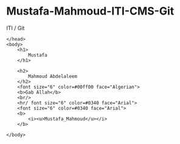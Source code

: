 # Mustafa-Mahmoud-ITI-CMS-Git
ITI / Git
<doctype>
<html>
	<head>
		
	</head>
	<body>
		<h1>
			Mustafa
		</h1>
			
		<h2>
			Mahmoud Abdelaleem
		</h2>
		<font size="6" color=#00ff00 face="Algerian">
		<b>Gab Allah</b>
		<br/>
		<hr/ font size="6" color=#0340 face="Arial">
		<font size="6" color=#0340 face="Arial">
		<b>
			<i><u>Mustafa_Mahmoud</u></i>
		</b>

	</body>

</html>
